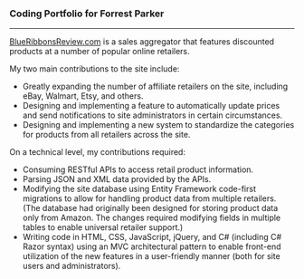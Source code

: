 ### Coding Portfolio for Forrest Parker
***

[BlueRibbonsReview.com](http://www.blueribbonsreview.com/) is a sales aggregator that features discounted products at a number of popular online retailers.

My two main contributions to the site include:
- Greatly expanding the number of affiliate retailers on the site, including eBay, Walmart, Etsy, and others.
- Designing and implementing a feature to automatically update prices and send notifications to site administrators in certain circumstances.
- Designing and implementing a new system to standardize the categories for products from all retailers across the site.

On a technical level, my contributions required:
- Consuming RESTful APIs to access retail product information.
- Parsing JSON and XML data provided by the APIs.
- Modifying the site database using Entity Framework code-first migrations to allow for handling product data from multiple retailers. (The database had originally been designed for storing product data only from Amazon. The changes required modifying fields in multiple tables to enable universal retailer support.)
- Writing code in HTML, CSS, JavaScript, jQuery, and C# (including C# Razor syntax) using an MVC architectural pattern to enable front-end utilization of the new features in a user-friendly manner (both for site users and administrators).
